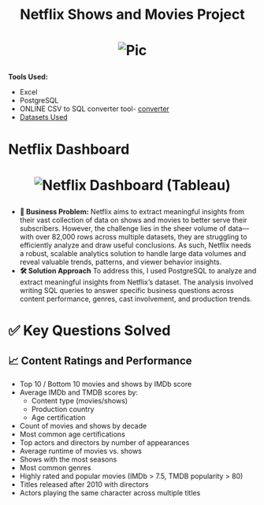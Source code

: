 # <p align="center">Netflix Shows and Movies Project</p>
# <p align="center">![Pic](https://i.ibb.co/Q81WwRN/92399716.jpg)</p>

**Tools Used:** 
* Excel
* PostgreSQL 
* ONLINE CSV to SQL converter tool- [converter](https://www.convertcsv.com/csv-to-sql.htm)
* [Datasets Used](https://www.kaggle.com/datasets/victorsoeiro/netflix-tv-shows-and-movies?select=titles.csv)

# Netflix Dashboard 
# <p align="center">![Netflix Dashboard (Tableau)](https://github.com/user-attachments/assets/dbfd07d8-fc11-4104-ac39-85dd3b2b7785)</p>


- **🧩 Business Problem:** Netflix aims to extract meaningful insights from their vast collection of data on shows and movies to better serve their subscribers. However, the challenge lies in the sheer volume of data—with over 82,000 rows across multiple datasets, they are struggling to efficiently analyze and draw useful conclusions. As such, Netflix needs a robust, scalable analytics solution to handle large data volumes and reveal valuable trends, patterns, and viewer behavior insights.
- **🛠️ Solution Approach** To address this, I used PostgreSQL to analyze and extract meaningful insights from Netflix’s dataset. The analysis involved writing SQL queries to answer specific business questions across content performance, genres, cast involvement, and production trends.

# ✅ Key Questions Solved
## 📈 Content Ratings and Performance
- Top 10 / Bottom 10 movies and shows by IMDb score
- Average IMDb and TMDB scores by:
  - Content type (movies/shows)
  - Production country
  - Age certification
- Count of movies and shows by decade
- Most common age certifications
- Top actors and directors by number of appearances
- Average runtime of movies vs. shows
- Shows with the most seasons
- Most common genres
- Highly rated and popular movies (IMDb > 7.5, TMDB popularity > 80)
- Titles released after 2010 with directors
- Actors playing the same character across multiple titles
